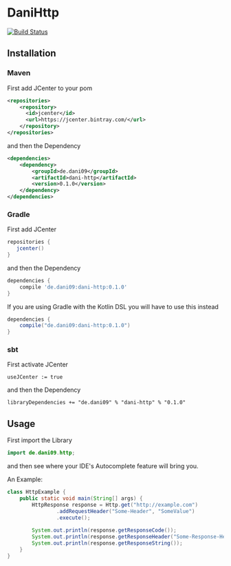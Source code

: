 # DaniHttp
[![Build Status](https://travis-ci.org/dani909/DaniHttp.svg?branch=master)](https://travis-ci.org/dani909/DaniHttp)

## Installation

### Maven
First add JCenter to your pom

```xml
<repositories>
    <repository>
      <id>jcenter</id>
      <url>https://jcenter.bintray.com/</url>
    </repository>
</repositories>
```

and then the Dependency

```xml
<dependencies>
    <dependency>
        <groupId>de.dani09</groupId>
        <artifactId>dani-http</artifactId>
        <version>0.1.0</version>
    </dependency>
</dependencies>
```

### Gradle

First add JCenter

```groovy
repositories {  
   jcenter()  
}
```

and then the Dependency

```groovy
dependencies {
    compile 'de.dani09:dani-http:0.1.0'
}
```

If you are using Gradle with the Kotlin DSL you will have to use this instead

```groovy
dependencies {
    compile("de.dani09:dani-http:0.1.0")
}
```

### sbt

First activate JCenter
```sbtshell
useJCenter := true
```

and then the Dependency

```sbtshell
libraryDependencies += "de.dani09" % "dani-http" % "0.1.0"
```

## Usage
First import the Library

```java
import de.dani09.http;
```

and then see where your IDE's Autocomplete feature will bring you.

An Example:

```java
class HttpExample {
    public static void main(String[] args) {
        HttpResponse response = Http.get("http://example.com")
                .addRequestHeader("Some-Header", "SomeValue")
                .execute();
        
        System.out.println(response.getResponseCode());
        System.out.println(response.getResponseHeader("Some-Response-Header"));
        System.out.println(response.getResponseString());
    }
}
```
